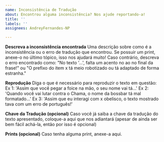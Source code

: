 ```yaml
---
name: Inconsistência de Tradução
about: Encontrou alguma inconsistência? Nos ajude reportando-a!
title: ''
labels: ''
assignees: AndreyFernandes-NP

---
```


**Descreva a inconsistência encontrada**
Uma descrição sobre como é a inconsistência ou o erro de tradução que encontrou. Se possuir um print, anexe-o no último tópico, isso nos ajudará muito! Caso contrário, descreva o erro encontrado como: "No texto '...', falta um acento no ao no final da frase!" ou "O prefixo do item x tá meio robotizado ou tá adaptado de forma estranha." 


**Reprodução**
Diga o que é necessário para reproduzir o texto em questão:
Ex 1: 'Assim que você pegar a foice na mão, o seu nome vai tá...'
Ex 2: 'Quando você vai lutar contra o Chama, o nome da bossbar tá mal formatado...'
Ex 3: 'Assim que eu interagi com x obelisco, o texto mostrado tava com um erro de português!'


**Chave da Tradução (opcional)**
Caso você já saiba a chave da tradução do texto apresentado, coloque-a aqui que nos adiantará (apesar de ainda ser bem fácil achá-la, então por isso é opcional)


**Prints (opcional)**
Caso tenha alguma print, anexe-a aqui.
